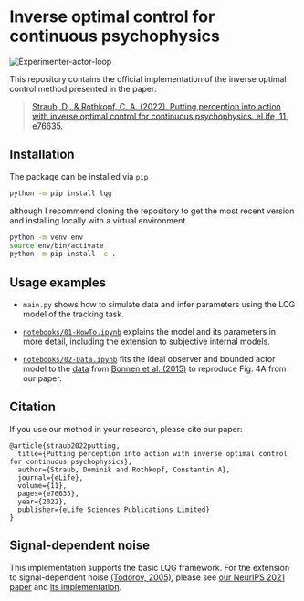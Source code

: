# Inverse optimal control for continuous psychophysics

![Experimenter-actor-loop](https://raw.githubusercontent.com/RothkopfLab/lqg/main/img/experimenter-actor-loop.png)


This repository contains the official implementation of the inverse optimal control method presented in the paper:

> [Straub, D., & Rothkopf, C. A. (2022). Putting perception into action with inverse optimal control for continuous psychophysics. eLife, 11, e76635.](https://elifesciences.org/articles/76635)

## Installation
The package can be installed via `pip`

```bash
python -m pip install lqg
```

although I recommend cloning the repository to get the most recent version and installing locally with a virtual environment

```bash
python -m venv env
source env/bin/activate
python -m pip install -e .
```

## Usage examples
- `main.py` shows how to simulate data and infer parameters using the LQG model of the tracking task.

- [`notebooks/01-HowTo.ipynb`](https://github.com/RothkopfLab/lqg/blob/main/notebooks/01-HowTo.ipynb) explains the model and its parameters in more detail, including the extension to subjective internal models.

- [`notebooks/02-Data.ipynb`](https://github.com/RothkopfLab/lqg/blob/main/notebooks/02-Data.ipynb) fits the ideal observer and bounded actor model to the [data](https://github.com/kbonnen/BonnenEtAl2015_KalmanFilterCode) from [Bonnen et al. (2015)](https://jov.arvojournals.org/article.aspx?articleid=2301260) to reproduce Fig. 4A from our paper.

## Citation
If you use our method in your research, please cite our paper:

```
@article{straub2022putting,
  title={Putting perception into action with inverse optimal control for continuous psychophysics},
  author={Straub, Dominik and Rothkopf, Constantin A},
  journal={eLife},
  volume={11},
  pages={e76635},
  year={2022},
  publisher={eLife Sciences Publications Limited}
}
```

## Signal-dependent noise
This implementation supports the basic LQG framework. For the extension to signal-dependent noise [(Todorov, 2005)](https://direct.mit.edu/neco/article-abstract/17/5/1084/6949/Stochastic-Optimal-Control-and-Estimation-Methods), please see [our NeurIPS 2021 paper](https://proceedings.neurips.cc/paper/2021/hash/4e55139e019a58e0084f194f758ffdea-Abstract.html) and [its implementation](https://github.com/RothkopfLab/inverse-optimal-control).

